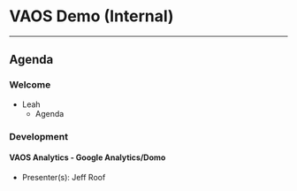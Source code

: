 # VAOS Demo (Internal) 

---

## Agenda

### Welcome

- Leah 
  - Agenda

### Development

#### VAOS Analytics - Google Analytics/Domo 
  - Presenter(s): Jeff Roof
